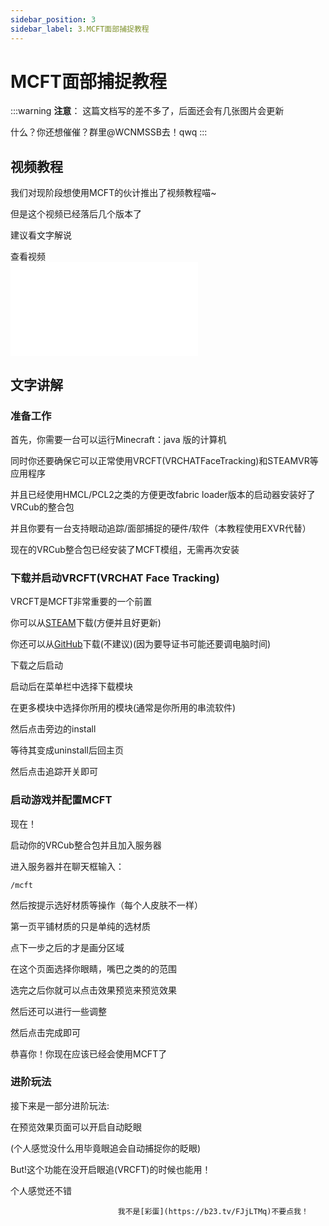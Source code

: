 ```yaml
---
sidebar_position: 3
sidebar_label: 3.MCFT面部捕捉教程
---
```


# MCFT面部捕捉教程

:::warning
**注意**：
这篇文档写的差不多了，后面还会有几张图片会更新

什么？你还想催催？群里@WCNMSSB去！qwq
:::



## 视频教程

我们对现阶段想使用MCFT的伙计推出了视频教程喵~

但是这个视频已经落后几个版本了

建议看文字解说


  <summary>查看视频</summary>
  <iframe style={{"width":"100%", "aspectRatio":"16/9"}} src="//player.bilibili.com/player.html?isOutside=true&aid=114615094612673&bvid=BV1iY7QzYE8b&cid=30292053872&p=1" scrolling="yes" border="0" frameborder="no" framespacing="0" allowfullscreen="true"></iframe>


## 文字讲解

### 准备工作

首先，你需要一台可以运行Minecraft：java 版的计算机

同时你还要确保它可以正常使用VRCFT(VRCHATFaceTracking)和STEAMVR等应用程序

并且已经使用HMCL/PCL2之类的方便更改fabric loader版本的启动器安装好了VRCub的整合包

并且你要有一台支持眼动追踪/面部捕捉的硬件/软件（本教程使用EXVR代替）

现在的VRCub整合包已经安装了MCFT模组，无需再次安装

### 下载并启动VRCFT(VRCHAT Face Tracking)

VRCFT是MCFT非常重要的一个前置

你可以从[STEAM](https://store.steampowered.com/app/3329480/VRCFaceTracking/)下载(方便并且好更新)

你还可以从[GitHub](https://github.com/benaclejames/VRCFaceTracking/releases)下载(不建议)(因为要导证书可能还要调电脑时间)

下载之后启动

启动后在菜单栏中选择下载模块

在更多模块中选择你所用的模块(通常是你所用的串流软件)

然后点击旁边的install

等待其变成uninstall后回主页

然后点击追踪开关即可

### 启动游戏并配置MCFT

现在！

启动你的VRCub整合包并且加入服务器

进入服务器并在聊天框输入：

```
/mcft
```

然后按提示选好材质等操作（每个人皮肤不一样）

第一页平铺材质的只是单纯的选材质

点下一步之后的才是画分区域

在这个页面选择你眼睛，嘴巴之类的的范围

选完之后你就可以点击效果预览来预览效果

然后还可以进行一些调整

然后点击完成即可

恭喜你！你现在应该已经会使用MCFT了

### 进阶玩法

接下来是一部分进阶玩法:

在预览效果页面可以开启自动眨眼

(个人感觉没什么用毕竟眼追会自动捕捉你的眨眼)

But!这个功能在没开启眼追(VRCFT)的时候也能用！

个人感觉还不错

                            我不是[彩蛋](https://b23.tv/FJjLTMq)不要点我！
